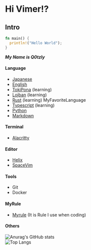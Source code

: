# Hi Vimer!?

<h2>Intro</h2>


```rust
fn main() {
  println!("Hello World");
}
```


***My Name is Q0tzly***

<h4>Language</h4>

  - [Japanese](https://tsunagarujp.bunka.go.jp/?lang_id=EN)
  - [English]()
  - [TokiPona](https://tokipona.org) (learning)
  - [Lojban](https://lojban.org) (learning)
  - [Rust](https://www.rust-lang.org/) (learning) MyFavoriteLanguage
  - [Typescript](https://www.typescriptlang.org) (learning)
  - [Python](https://www.python.jp/)
  - [Markdown](https://daringfireball.net/projects/markdown/)

<h4>Terminal</h4>

  - [Alacritty](https://alacritty.org/)

<h4>Editor</h4>

  - [Helix](https://helix-editor.com/)
  - [SpaceVim](https://spacevim.org/)

<h4>Tools</h4>

  - Git
  - Docker

<h4>MyRule</h4>

  - [Myrule](https://github.com/Q0tzly/CodingRule/blob/main/rule.md) (It is Rule I use when coding)

<h4>Others</h4>

![Anurag's GitHub stats](https://github-readme-stats.vercel.app/api?username=q0tzly&show_icons=true&theme=transparent)
<br>
![Top Langs](https://github-readme-stats.vercel.app/api/top-langs/?username=q0tzly&layout=compact)
